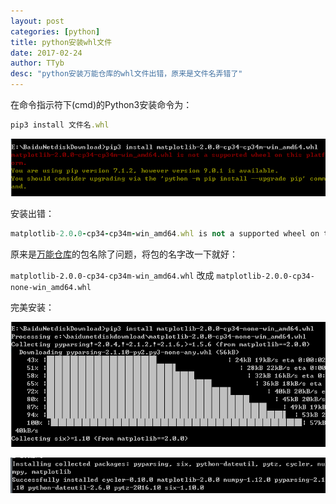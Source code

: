 ```yaml
---
layout: post
categories: [python]
title: python安装whl文件
date: 2017-02-24
author: TTyb
desc: "python安装万能仓库的whl文件出错，原来是文件名弄错了"
---
```


在命令指示符下(cmd)的Python3安装命令为：

~~~ruby
pip3 install 文件名.whl
~~~

<p style="text-align:center"><img src="/static/postimage/python/whl/996148-20170224083447570-949362846.png"/></p>

安装出错：

~~~ruby
matplotlib-2.0.0-cp34-cp34m-win_amd64.whl is not a supported wheel on this platform.
~~~

原来是[万能仓库](http://www.lfd.uci.edu/~gohlke/pythonlibs/)的包名除了问题，将包的名字改一下就好：

`matplotlib-2.0.0-cp34-cp34m-win_amd64.whl` 改成 `matplotlib-2.0.0-cp34-none-win_amd64.whl`

完美安装：

<p style="text-align:center"><img src="/static/postimage/python/whl/996148-20170224084306257-1962765744.png"/></p>

<p style="text-align:center"><img src="/static/postimage/python/whl/996148-20170224085315741-275552945.png"/></p>